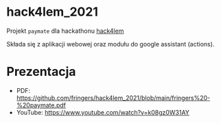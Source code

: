 # hack4lem_2021

Projekt `paymate` dla hackathonu [hack4lem](https://hack4lem.com/)

Składa się z aplikacji webowej oraz modułu do google assistant (actions).

# Prezentacja

- PDF: https://github.com/fringers/hack4lem_2021/blob/main/fringers%20-%20paymate.pdf
- YouTube: https://www.youtube.com/watch?v=k08gz0W31AY
